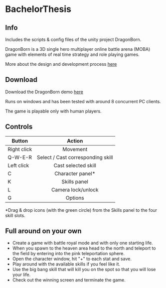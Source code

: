 BachelorThesis
==============

## Info

Includes the scripts & config files of the unity project DragonBorn.

DragonBorn is a 3D single hero multiplayer online battle arena (MOBA) game with elements of real time strategy and role playing games.  

More about the design and development process [here](./Documentation/AngelosKyriakopoulosBachelorThesis.pdf)

## Download
Download the DragonBorn demo [here](https://drive.google.com/open?id=0B98e8YqfO7GRMXZ1YkZWZVFpY28)  

Runs on windows and has been tested with around 8 concurrent PC clients.

The game is playable only with human players.

## Controls

| Button        | Action        |
| ------------- |:-------------:|
| Right click   | Movement |
| Q-W-E-R       | Select / Cast corresponding skill |
| Left click    | Cast selected skill  |
| C             | Character panel*  |
| K             | Skills panel  |
| L             | Camera lock/unlock  |
| G             | Options  |

*Drag & drop icons (with the green circle) from the Skills panel
to the four skill slots.

## Full around on your own
- Create a game with battle royal mode and with only one starting life.
- When you spawn to the heaven area head to the north and teleport to the field by entering into the pink teleportation sphere.
- Open the character window, hit "+" to each stat and save.
- Play around with the available skills if you feel like it.
- Use the big bang skill that will kill you on the spot so that you will lose your life.
- Check out the winning screen and terminate the game.
